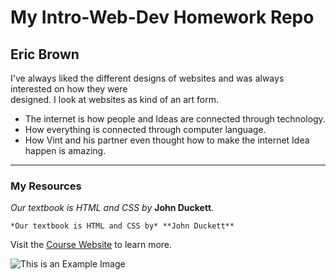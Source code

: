 # My Intro-Web-Dev Homework Repo
## Eric Brown

I've always liked the different designs of websites and was always interested on how they were<br>
designed. I look at websites as kind of an art form.

-  The internet is how people and Ideas are connected through technology.
-  How everything is connected through computer language.
-  How Vint and his partner even thought how to make the internet Idea happen is amazing.
***
### My Resources
*Our textbook is HTML and CSS by* **John Duckett**.

`*Our textbook is HTML and CSS by* **John Duckett**`

Visit the [Course Website](https://media-ed-online.github.io/intro-web-dev/) to learn more.

<img src="http://bit.ly/2DIVG46" alt="This is an Example Image">
